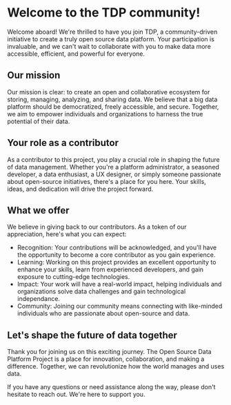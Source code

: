 
# Welcome to the TDP community!

Welcome aboard! We're thrilled to have you join TDP, a community-driven initiative to create a truly open source data platform. Your participation is invaluable, and we can't wait to collaborate with you to make data more accessible, efficient, and powerful for everyone.

## Our mission

Our mission is clear: to create an open and collaborative ecosystem for storing, managing, analyzing, and sharing data. We believe that a big data platform should be democratized, freely accessible, and secure. Together, we aim to empower individuals and organizations to harness the true potential of their data.

## Your role as a contributor

As a contributor to this project, you play a crucial role in shaping the future of data management. Whether you're a platform administrator, a seasoned developer, a data enthusiast, a UX designer, or simply someone passionate about open-source initiatives, there's a place for you here. Your skills, ideas, and dedication will drive the project forward.

## What we offer

We believe in giving back to our contributors. As a token of our appreciation, here's what you can expect:

- Recognition: Your contributions will be acknowledged, and you'll have the opportunity to become a core contributor as you gain experience.
- Learning: Working on this project provides an excellent opportunity to enhance your skills, learn from experienced developers, and gain exposure to cutting-edge technologies.
- Impact: Your work will have a real-world impact, helping individuals and organizations solve data challenges and gain technological independance.
- Community: Joining our community means connecting with like-minded individuals who are passionate about open-source and data.

## Let's shape the future of data together

Thank you for joining us on this exciting journey. The Open Source Data Platform Project is a place for innovation, collaboration, and making a difference. Together, we can revolutionize how the world manages and uses data.

If you have any questions or need assistance along the way, please don't hesitate to reach out. We're here to support you.
